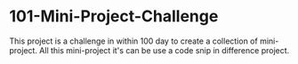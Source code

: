 # 101-Mini-Project-Challenge

This project is a challenge in within 100 day to create a collection of mini-project. All this mini-project it's can be use a code snip in difference project.

